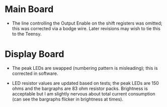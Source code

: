 # Main Board

* The line controlling the Output Enable on the shift registers was
  omitted; this was corrected via a bodge wire. Later revisions may
  wish to tie this to the Teensy.

# Display Board

* The peak LEDs are swapped (numbering pattern is misleading); this is
  corrected in software. 

* LED resistor values are updated based on tests; the peak LEDs are
  150 ohms and the bargraphs are 83 ohm resistor packs. Brightness is
  acceptable but I am slightly nervous about total current consumption
  (can see the bargraphs flicker in brightness at times).
